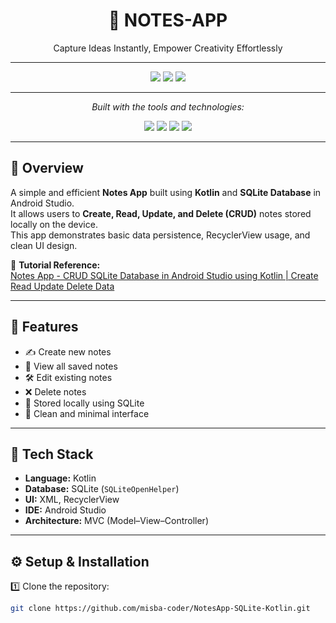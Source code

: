 <h1 align="center">📝 NOTES-APP</h1>

<p align="center">Capture Ideas Instantly, Empower Creativity Effortlessly</p>

---

<p align="center">
  <img src="https://img.shields.io/github/last-commit/misba-coder/NotesApp-SQLite-Kotlin?style=for-the-badge" />
  <img src="https://img.shields.io/github/languages/top/misba-coder/NotesApp-SQLite-Kotlin?color=blue&style=for-the-badge" />
  <img src="https://img.shields.io/github/languages/count/misba-coder/NotesApp-SQLite-Kotlin?style=for-the-badge" />
</p>

---

<p align="center">
  <em>Built with the tools and technologies:</em>
</p>

<p align="center">
  <img src="https://img.shields.io/badge/Gradle-02303A?style=for-the-badge&logo=gradle&logoColor=white" />
  <img src="https://img.shields.io/badge/XML-005C84?style=for-the-badge&logo=xml&logoColor=white" />
  <img src="https://img.shields.io/badge/Android%20Studio-3DDC84?style=for-the-badge&logo=androidstudio&logoColor=white" />
  <img src="https://img.shields.io/badge/Kotlin-7F52FF?style=for-the-badge&logo=kotlin&logoColor=white" />
</p>

---

## 📱 Overview
A simple and efficient **Notes App** built using **Kotlin** and **SQLite Database** in Android Studio.  
It allows users to **Create, Read, Update, and Delete (CRUD)** notes stored locally on the device.  
This app demonstrates basic data persistence, RecyclerView usage, and clean UI design.

🎥 **Tutorial Reference:**  
[Notes App - CRUD SQLite Database in Android Studio using Kotlin | Create Read Update Delete Data](https://youtu.be/BVAslimaGSk?si=OEtaoQ3AXZVx68cF)

---

## 🚀 Features
- ✍️ Create new notes  
- 📖 View all saved notes  
- 🛠️ Edit existing notes  
- ❌ Delete notes  
- 💾 Stored locally using SQLite  
- 🎨 Clean and minimal interface  

---

## 🧰 Tech Stack
- **Language:** Kotlin  
- **Database:** SQLite (`SQLiteOpenHelper`)  
- **UI:** XML, RecyclerView  
- **IDE:** Android Studio  
- **Architecture:** MVC (Model–View–Controller)

---

## ⚙️ Setup & Installation

1️⃣ Clone the repository:
```bash
git clone https://github.com/misba-coder/NotesApp-SQLite-Kotlin.git
